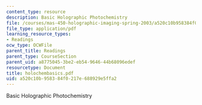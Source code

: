 ```yaml
---
content_type: resource
description: Basic Holographic Photochemistry
file: /courses/mas-450-holographic-imaging-spring-2003/a520c10b958384f0217e688929e5ffa2_holochembasics.pdf
file_type: application/pdf
learning_resource_types:
- Readings
ocw_type: OCWFile
parent_title: Readings
parent_type: CourseSection
parent_uid: a8775045-3be2-eb54-9646-44b68096edef
resourcetype: Document
title: holochembasics.pdf
uid: a520c10b-9583-84f0-217e-688929e5ffa2
---
```

Basic Holographic Photochemistry

